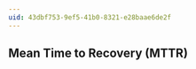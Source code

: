 ```yaml
---
uid: 43dbf753-9ef5-41b0-8321-e28baae6de2f
---
```

## Mean Time to Recovery (MTTR)

<div class="alert is-info"><p></p></div>

